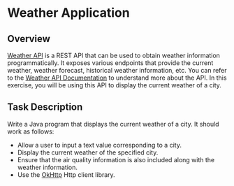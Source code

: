 # Weather Application

## Overview

[Weather API](https://www.weatherapi.com/)  is a REST API that can be used to obtain weather information programmatically. It exposes various endpoints that provide the current weather, weather forecast, historical weather information, etc. You can refer to the [Weather API Documentation](https://www.weatherapi.com/docs/) to understand more about the API.
In this exercise, you will be using this API to display the current weather of a city.


## Task Description

Write a Java program that displays the current weather of a city.
It should work as follows:
- Allow a user to input a text value corresponding to a city.
- Display the current weather of the specified city.
- Ensure that the air quality information is also included along with the weather information.
- Use the [OkHttp](https://square.github.io/okhttp/) Http client library.